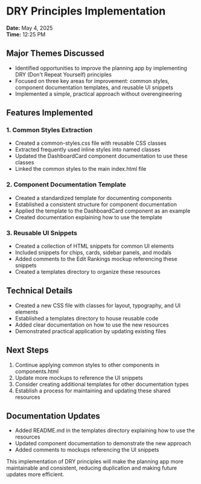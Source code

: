 # DRY Principles Implementation

**Date:** May 4, 2025  
**Time:** 12:25 PM  

## Major Themes Discussed

- Identified opportunities to improve the planning app by implementing DRY (Don't Repeat Yourself) principles
- Focused on three key areas for improvement: common styles, component documentation templates, and reusable UI snippets
- Implemented a simple, practical approach without overengineering

## Features Implemented

### 1. Common Styles Extraction
- Created a common-styles.css file with reusable CSS classes
- Extracted frequently used inline styles into named classes
- Updated the DashboardCard component documentation to use these classes
- Linked the common styles to the main index.html file

### 2. Component Documentation Template
- Created a standardized template for documenting components
- Established a consistent structure for component documentation
- Applied the template to the DashboardCard component as an example
- Created documentation explaining how to use the template

### 3. Reusable UI Snippets
- Created a collection of HTML snippets for common UI elements
- Included snippets for chips, cards, sidebar panels, and modals
- Added comments to the Edit Rankings mockup referencing these snippets
- Created a templates directory to organize these resources

## Technical Details

- Created a new CSS file with classes for layout, typography, and UI elements
- Established a templates directory to house reusable code
- Added clear documentation on how to use the new resources
- Demonstrated practical application by updating existing files

## Next Steps

1. Continue applying common styles to other components in components.html
2. Update more mockups to reference the UI snippets
3. Consider creating additional templates for other documentation types
4. Establish a process for maintaining and updating these shared resources

## Documentation Updates

- Added README.md in the templates directory explaining how to use the resources
- Updated component documentation to demonstrate the new approach
- Added comments to mockups referencing the UI snippets

This implementation of DRY principles will make the planning app more maintainable and consistent, reducing duplication and making future updates more efficient.
